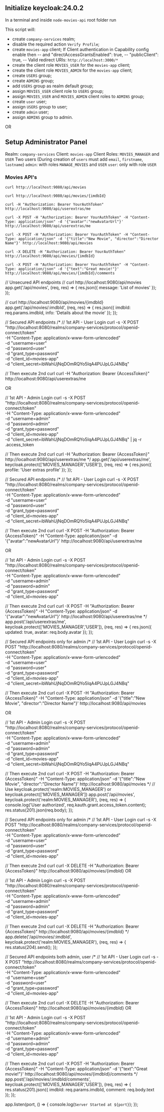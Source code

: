 ## Initialize keycloak:24.0.2

In a terminal and inside `node-movies-api` root folder run

This script will:
- create `company-services` realm;
- disable the required action `Verify Profile`;
- create `movies-app` client; If Client authentication in Capability config enable then
-- and "directAccessGrantsEnabled": true,
-- "publicClient": true,
-- Valid redirect URIs: `http://localhost:3000/*`
- create the client role `MOVIES_USER` for the `movies-app` client;
- create the client role `MOVIES_ADMIN` for the `movies-app` client;
- create `USERS` group;
- create `ADMINS` group;
- add `USERS` group as realm default group;
- assign `MOVIES_USER` client role to `USERS` group;
- assign `MOVIES_USER` and `MOVIES_ADMIN` client roles to `ADMINS` group;
- create `user` user;
- assign `USERS` group to user;
- create `admin` user;
- assign `ADMINS` group to admin.

OR 

## Setup Administrator Panel

Realm: `company-services`
Client: `movies-app`
Client Roles: `MOVIES_MANAGER` and `USER`
Two users (During creation of `users` must add `email`, `firstname`, `lastname`)
`admin`: with roles `MANAGE_MOVIES` and `USER`
`user`: only with role `USER`


### Movies API's
```
curl http://localhost:9080/api/movies

curl http://localhost:9080/api/movies/{imdbId}

curl -H "Authorization: Bearer YourAuthToken" http://localhost:9080/api/userextras/me

curl -X POST -H "Authorization: Bearer YourAuthToken" -H "Content-Type: application/json" -d '{"avatar":"newAvatarUrl"}' http://localhost:9080/api/userextras/me

curl -X POST -H "Authorization: Bearer YourAuthToken" -H "Content-Type: application/json" -d '{"title":"New Movie", "director":"Director Name"}' http://localhost:9080/api/movies

curl -X DELETE -H "Authorization: Bearer YourAuthToken" http://localhost:9080/api/movies/{imdbId}

curl -X POST -H "Authorization: Bearer YourAuthToken" -H "Content-Type: application/json" -d '{"text":"Great movie!"}' http://localhost:9080/api/movies/{imdbId}/comments
```



// Unsecured API endpoints
// curl http://localhost:9080/api/movies
app.get('/api/movies', (req, res) => {
  res.json({ message: 'List of movies' });
});

// curl http://localhost:9080/api/movies/{imdbId}
app.get('/api/movies/:imdbId', (req, res) => {
  res.json({ imdbId: req.params.imdbId, info: 'Details about the movie' });
});

// Secured API endpoints
/*
// 1st API - User Login
curl -s -X POST "http://localhost:8080/realms/company-services/protocol/openid-connect/token" \
  -H "Content-Type: application/x-www-form-urlencoded" \
  -d "username=user" \
  -d "password=user" \
  -d "grant_type=password" \
  -d "client_id=movies-app" \
  -d "client_secret=ibWahUjNqDOmRQYo5IqA4PUJpLGJ4NBq"

// Then execute 2nd curl
curl -H "Authorization: Bearer {AccessToken}" http://localhost:9080/api/userextras/me

OR

// 1st API - Admin Login
curl -s -X POST "http://localhost:8080/realms/company-services/protocol/openid-connect/token" \
  -H "Content-Type: application/x-www-form-urlencoded" \
  -d "username=admin" \
  -d "password=admin" \
  -d "grant_type=password" \
  -d "client_id=movies-app" \
  -d "client_secret=ibWahUjNqDOmRQYo5IqA4PUJpLGJ4NBq" | jq -r .access_token

// Then execute 2nd curl
curl -H "Authorization: Bearer {AccessToken}" http://localhost:9080/api/userextras/me
*/
app.get('/api/userextras/me', keycloak.protect(['MOVIES_MANAGER','USER']), (req, res) => {
  res.json({ profile: 'User extras profile' });
});

// Secured API endpoints
/*
// 1st API - User Login
curl -s -X POST "http://localhost:8080/realms/company-services/protocol/openid-connect/token" \
  -H "Content-Type: application/x-www-form-urlencoded" \
  -d "username=user" \
  -d "password=user" \
  -d "grant_type=password" \
  -d "client_id=movies-app" \
  -d "client_secret=ibWahUjNqDOmRQYo5IqA4PUJpLGJ4NBq"

// Then execute 2nd curl
curl -X POST -H "Authorization: Bearer {AccessToken}" -H "Content-Type: application/json" -d '{"avatar":"newAvatarUrl"}' http://localhost:9080/api/userextras/me

OR

// 1st API - Admin Login
curl -s -X POST "http://localhost:8080/realms/company-services/protocol/openid-connect/token" \
  -H "Content-Type: application/x-www-form-urlencoded" \
  -d "username=admin" \
  -d "password=admin" \
  -d "grant_type=password" \
  -d "client_id=movies-app"

// Then execute 2nd curl
curl -X POST -H "Authorization: Bearer {AccessToken}" -H "Content-Type: application/json" -d '{"avatar":"newAvatarUrl"}' http://localhost:9080/api/userextras/me
*/
app.post('/api/userextras/me', keycloak.protect(['MOVIES_MANAGER','USER']), (req, res) => {
  res.json({ updated: true, avatar: req.body.avatar });
});

// Secured API endpoints only for admin
/*
// 1st API - User Login
curl -s -X POST "http://localhost:8080/realms/company-services/protocol/openid-connect/token" \
  -H "Content-Type: application/x-www-form-urlencoded" \
  -d "username=user" \
  -d "password=user" \
  -d "grant_type=password" \
  -d "client_id=movies-app" \
  -d "client_secret=ibWahUjNqDOmRQYo5IqA4PUJpLGJ4NBq"

// Then execute 2nd curl
curl -X POST -H "Authorization: Bearer {AccessToken}" -H "Content-Type: application/json" -d '{"title":"New Movie", "director":"Director Name"}' http://localhost:9080/api/movies

OR

// 1st API - Admin Login
curl -s -X POST "http://localhost:8080/realms/company-services/protocol/openid-connect/token" \
  -H "Content-Type: application/x-www-form-urlencoded" \
  -d "username=admin" \
  -d "password=admin" \
  -d "grant_type=password" \
  -d "client_id=movies-app" \
  -d "client_secret=ibWahUjNqDOmRQYo5IqA4PUJpLGJ4NBq"

// Then execute 2nd curl
curl -X POST -H "Authorization: Bearer {AccessToken}" -H "Content-Type: application/json" -d '{"title":"New Movie", "director":"Director Name"}' http://localhost:9080/api/movies
*/
// Use keycloak.protect('realm:MOVIES_MANAGER') or keycloak.protect(['MOVIES_MANAGER'])
app.post('/api/movies', keycloak.protect('realm:MOVIES_MANAGER'), (req, res) => {
  console.log('User authorized', req.kauth.grant.access_token.content);
  res.status(201).json(req.body);
});

// Secured API endpoints only for admin
/*
// 1st API - User Login
curl -s -X POST "http://localhost:8080/realms/company-services/protocol/openid-connect/token" \
  -H "Content-Type: application/x-www-form-urlencoded" \
  -d "username=user" \
  -d "password=user" \
  -d "grant_type=password" \
  -d "client_id=movies-app"

// Then execute 2nd curl
curl -X DELETE -H "Authorization: Bearer {AccessToken}" http://localhost:9080/api/movies/{imdbId}
OR

// 1st API - Admin Login
curl -s -X POST "http://localhost:8080/realms/company-services/protocol/openid-connect/token" \
  -H "Content-Type: application/x-www-form-urlencoded" \
  -d "username=admin" \
  -d "password=admin" \
  -d "grant_type=password" \
  -d "client_id=movies-app"

// Then execute 2nd curl
curl -X DELETE -H "Authorization: Bearer {AccessToken}" http://localhost:9080/api/movies/{imdbId}
*/
app.delete('/api/movies/:imdbId', keycloak.protect('realm:MOVIES_MANAGER'), (req, res) => {
  res.status(204).send();
});

// Secured API endpoints both admin, user
/*
// 1st API - User Login
curl -s -X POST "http://localhost:8080/realms/company-services/protocol/openid-connect/token" \
  -H "Content-Type: application/x-www-form-urlencoded" \
  -d "username=user" \
  -d "password=user" \
  -d "grant_type=password" \
  -d "client_id=movies-app"

// Then execute 2nd curl
curl -X DELETE -H "Authorization: Bearer {AccessToken}" http://localhost:9080/api/movies/{imdbId}
OR

// 1st API - Admin Login
curl -s -X POST "http://localhost:8080/realms/company-services/protocol/openid-connect/token" \
  -H "Content-Type: application/x-www-form-urlencoded" \
  -d "username=admin" \
  -d "password=admin" \
  -d "grant_type=password" \
  -d "client_id=movies-app"

// Then execute 2nd curl
curl -X POST -H "Authorization: Bearer {AccessToken}" -H "Content-Type: application/json" -d '{"text":"Great movie!"}' http://localhost:9080/api/movies/{imdbId}/comments
*/
app.post('/api/movies/:imdbId/comments', keycloak.protect(['MOVIES_MANAGER','USER']), (req, res) => {
  res.status(201).json({ imdbId: req.params.imdbId, comment: req.body.text });
});

app.listen(port, () => {
  console.log(`Server Started at ${port}`);
});
 
